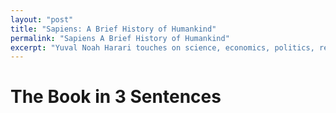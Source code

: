 ```yaml
---
layout: "post"
title: "Sapiens: A Brief History of Humankind"
permalink: "Sapiens A Brief History of Humankind"
excerpt: "Yuval Noah Harari touches on science, economics, politics, religion and emphasizes the importance of the collective human imagination."
---
```

# The Book in 3 Sentences

<!-- 1. The book goes over human kind from the very beginning (when Homo Sapiens became the dominant species), up until the present and also dedicates a chapter speculating about how the current technological revolution will change us yet again
2. 'We' as people are discussed very much as a whole, the author does not - as a general rule - discuss specific demographics (segregated by race, gender, ethnicity etc.)
3.  —

# Impressions

This book was interesting, and surprising. 

I had recently watched a talk that the author gave (at the Oxford Union I believe, or perhaps it was a Google Talk) and was struck by how his answers always seemed to draw from different disciplines.

"You must draw wisdom from different sources Prince Zuko, otherwise knowledge becomes stale".

This book takes the same approach, it reads much more like storytelling than like a history book - it touches on science, economics, politics, religion and most importantly - the human imagination, the power of which was the most important takeaway from this book for me.

## Who Should Read It?

I really do think everyone should read it because:

1. It's not a difficult read
2. It touches on a broad range of topics
3. It can help us understand ourselves better

# How the Book Changed Me

How my life / behaviour / thoughts / ideas have changed as a result of reading the book.

- The biggest new idea that developed as a result of reading this book is that of objective, subjective, and inter-subjective realities, it is often the third that we as humans value the most

# My Top 5 Quotes

- "One of history's few iron laws is that luxuries tend to become necessities and to spawn new obligations. Once people get used to a certain luxury, they take it for granted. Then they begin to count on it. Finally, they reach a point where they cannot live without it."
- "The real test of 'knowledge' is not whether it is true, but whether it empowers us" *This is taken from Francis Bacon's scientific manifesto titled The New Instrument (1620). What sets the pursuit of knowledge apart know is that we accept that we do not know things. With religion, the approach was more often, 'if it were important, the bible would hold the answer. As it does not, it is not important*
- "People continue to conduct a heroic struggle against racism without noticing that the battlefront has shifted, and that the place of racism in imperial ideology has now been replaced by 'culturism'....assertions about the contrasting merits of diverse human groups are almost always couched in terms of historical differences between cultures rather than biological differences between races. We no longer say 'it's in their blood', we say 'it's in their culture'"
- "Consumerism has worked very hard, with the help of popular psychology ('Just do it!') to convince people that indulgence is good for you, whereas frugality is self-oppression"

# Summary + Notes

## 1. There is no such thing as 'unnatural'

If something happens, it is by definition 'natural'. When people say that something, such as homosexuality is unnatural, what they really mean is that something offends them personally by conflicting with their worldview, or their reality. It feels 'unnatural to them', because there are either inconsistencies between it and what they believe, which in turn threatens their identity, intelligence, ego or esteem.

> "No culture has ever bothered to forbid men to photosynthesize, women to run faster than the speed of light, or negatively charged electrons to be attracted to each other"

## 2. We live in an intersubjective world

What really sets humans apart from other animals is our collective ability to conceive, communicate and believe in imagined things.

It's a bit funny, children are told not to believe in fairy-tales or make-believe things, when really the only thing that sets these ideas from ideas like law, money and nations is a lack of widespread belief, due to a lack of utility. (The argument for the utility of fairy-tales or make-believe things could be another interesting thing to think about). 

As our feet hit asphalt made from sand, as we sit in chairs carved out of wood, our minds are often entirely preoccupied by things that exist only within the collective framework of all human minds - this emphasizes the fact that what's *real* is entirely up to us to define. **We will believe in anything, *anything*, so long as we believe that other people believe in it as well.** 

> "Many of history's most important drivers are inter-subjective: law, gods, money nations"

## 3. Religion and Politics are two sides of the same coin

So are diets like veganism for that matter - religion, politics, diets these are different frameworks that place a varying amount of emphasis on what we should believe, value, how we should act, what we should consume - they are guiding principals on how we can define ourselves, they are standards that we and others hold us to and as we move along to the more extreme end of the spectrum, they are doctrines we are compelled to share with others. 

This reminds me of something the author said in his aforementioned talk, he is 'ok with religion when it answers spiritual questions, but not when it starts telling people how they should act, who they can love, and how much of their bodies they can expose'.

This is perhaps where politics differ most from the other frameworks, it is so closely entwined with government and *laws*, the rules that are made to ensure we act a certain way, so that society can function a certain way. And this is perhaps why the separation of church and state has been emphasized in the past, it gets confusing when trying to uphold more than one set of frameworks (especially if they have the potential to contradict each other based on interpretation), and perhaps why it is so hard to do so - they are still fundamentally the same thing; ***frameworks of human behaviour**.*

> "Like Buddhists, Communists believed in a superhuman order of natural and immutable laws that should guide human actions"

## 4. "If you have why to live, you can bear almost any how"

Thank you Nietzsche. Happiness is not the surplus of pleasant over unpleasant moments, it's about seeing life in its entirety as meaningful and worthwhile. 

We as people tend to make risk-averse choices, because the gains from winning something are overpowered by the losses felt when losing something of value. Now, take Stoicism into considerations. According to the Stoics, we can only control three things:

1. Our words
2. Our actions
3. Our emotions (Or rather how we react to our own emotions, I personally prefer the latter as it meshes much more nicely with Buddhism, the idea that we simply need to acknowledge, bow to, and embrace all emotions that arise within us)

Seeing as how we truly can't control much, the only path to happiness (or perhaps rather fulfillment?) is to turn inwards.

## 5. A reminder on Buddha's teachings

Material goods and immaterial goods must not be chased. Any of the feelings, good or bad, that arise within us, should be acknowledged, respected, and embraced. 

"This too, shall pass"

The bad, the hurt and pain and sorrow and disappointment, will pass. As will the good. We must not live in fear that the bad will persist or that the good will fail to do so, doing so accomplishes nothings. We must be like the soil that absorbs the rain, the sun, and all else. -->
